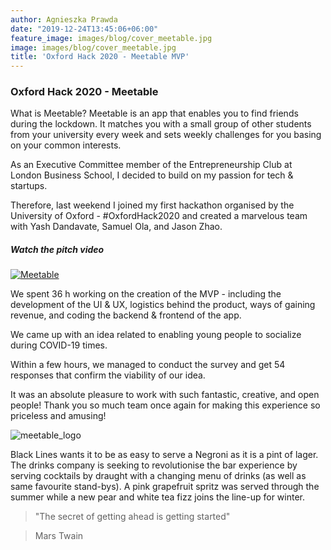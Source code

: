 ```yaml
---
author: Agnieszka Prawda
date: "2019-12-24T13:45:06+06:00"
feature_image: images/blog/cover_meetable.jpg
image: images/blog/cover_meetable.jpg
title: 'Oxford Hack 2020 - Meetable MVP'
---
```

### Oxford Hack 2020 - Meetable

What is Meetable?
Meetable is an app that enables you to find friends during the lockdown. It matches you with a small group of other students from your university every week and sets weekly challenges for you basing on your common interests.



As an Executive Committee member of the Entrepreneurship Club at London Business School, I decided to build on my passion for tech & startups.

Therefore, last weekend I joined my first hackathon organised by the University of Oxford - #OxfordHack2020 and created a marvelous team with Yash Dandavate, Samuel Ola, and Jason Zhao.

##### Watch the pitch video

[![Meetable](https://img.youtube.com/vi/4A4NiSxpHXk/hqdefault.jpg)](https://youtu.be/4A4NiSxpHXk)


We spent 36 h working on the creation of the MVP - including the development of the UI & UX, logistics behind the product, ways of gaining revenue, and coding the backend & frontend of the app.

We came up with an idea related to enabling young people to socialize during COVID-19 times.

Within a few hours, we managed to conduct the survey and get 54 responses that confirm the viability of our idea.

It was an absolute pleasure to work with such fantastic, creative, and open people! Thank you so much team once again for making this experience so priceless and amusing!

![meetable_logo](/images/blog/blog_post_01.jpg)

Black Lines wants it to be as easy to serve a Negroni as it is a pint of lager. The drinks company is seeking to revolutionise the bar experience by serving cocktails by draught with a changing menu of drinks (as well as same favourite stand-bys). A pink grapefruit spritz was served through the summer while a new pear and white tea fizz joins the line-up for winter.

> "The secret of getting ahead is getting started"


> Mars Twain


